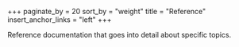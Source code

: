 +++
paginate_by = 20
sort_by = "weight"
title = "Reference"
insert_anchor_links = "left"
+++

Reference documentation that goes into detail about specific topics.
